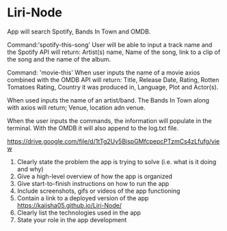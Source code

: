 # Liri-Node

App will search Spotify, Bands In Town and OMDB.

Command:'spotify-this-song' 
User will be able to input a track name and the Spotify API will return:
Artist(s) name, Name of the song, link to a clip of the song and the name of the album.

Command: 'movie-this'
When user inputs the name of a movie axios combined with the OMDB API will return:
Title, Release Date, Rating, Rotten Tomatoes Rating, Country it was produced in, Language, Plot and Actor(s).

When used inputs the name of an artist/band. The Bands In Town along with axios will return;
Venue, location adn venue.

When the user inputs the commands, the information will populate in the terminal. With the OMDB it will also append to the log.txt file.

https://drive.google.com/file/d/1tTg2Uy5BispGMfcpepcPTzmCs4zLfufg/view


1. Clearly state the problem the app is trying to solve (i.e. what is it doing and why)
2. Give a high-level overview of how the app is organized
3. Give start-to-finish instructions on how to run the app
4. Include screenshots, gifs or videos of the app functioning
5. Contain a link to a deployed version of the app
https://kaiisha05.github.io/Liri-Node/
6. Clearly list the technologies used in the app
7. State your role in the app development